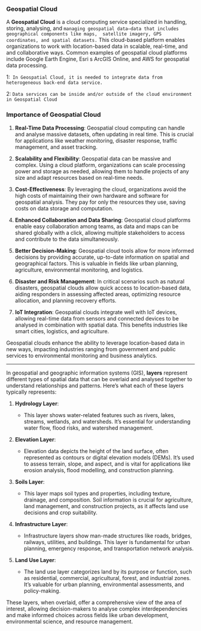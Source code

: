 ### Geospatial Cloud

A **Geospatial Cloud** is a cloud computing service specialized in handling, storing,
 analysing, and `managing geospatial data—data that includes geographical components like maps, 
 satellite imagery, GPS coordinates, and spatial datasets.` This cloud-based platform enables organizations to
  work with location-based data in scalable, real-time, and and collaborative ways. Common examples of geospatial 
  cloud platforms include Google Earth Engine, Esri s ArcGIS Online, and AWS for geospatial data processing.

1:` In Geospatial Cloud, it is needed to integrate data from heterogeneous back-end data service.`

2: `Data services can be inside and/or outside of the cloud environment in Geospatial Cloud`



### Importance of Geospatial Cloud

1. **Real-Time Data Processing**: Geospatial cloud computing can handle and analyse massive datasets, often updating in real time. This is crucial for applications like weather monitoring, disaster response, traffic management, and asset tracking.

2. **Scalability and Flexibility**: Geospatial data can be massive and complex. Using a cloud platform, organizations can scale processing power and storage as needed, allowing them to handle projects of any size and adapt resources based on real-time needs.

3. **Cost-Effectiveness**: By leveraging the cloud, organizations avoid the high costs of maintaining their own hardware and software for geospatial analysis. They pay for only the resources they use, saving costs on data storage and computation.

4. **Enhanced Collaboration and Data Sharing**: Geospatial cloud platforms enable easy collaboration among teams, as data and maps can be shared globally with a click, allowing multiple stakeholders to access and contribute to the data simultaneously.

5. **Better Decision-Making**: Geospatial cloud tools allow for more informed decisions by providing accurate, up-to-date information on spatial and geographical factors. This is valuable in fields like urban planning, agriculture, environmental monitoring, and logistics.

6. **Disaster and Risk Management**: In critical scenarios such as natural disasters, geospatial clouds allow quick access to location-based data, aiding responders in assessing affected areas, optimizing resource allocation, and planning recovery efforts.

7. **IoT Integration**: Geospatial clouds integrate well with IoT devices, allowing real-time data from sensors and connected devices to be analysed in combination with spatial data. This benefits industries like smart cities, logistics, and agriculture. 

Geospatial clouds enhance the ability to leverage location-based data in new ways, impacting industries ranging from government and public services to environmental monitoring and business analytics.




----


In geospatial and geographic information systems (GIS), **layers** represent different types of spatial data that can be overlaid and analysed together to understand relationships and patterns. Here’s what each of these layers typically represents:

1. **Hydrology Layer**:
   - This layer shows water-related features such as rivers, lakes, streams, wetlands, and watersheds. It’s essential for understanding water flow, flood risks, and watershed management.

2. **Elevation Layer**:
   - Elevation data depicts the height of the land surface, often represented as contours or digital elevation models (DEMs). It’s used to assess terrain, slope, and aspect, and is vital for applications like erosion analysis, flood modelling, and construction planning.

3. **Soils Layer**:
   - This layer maps soil types and properties, including texture, drainage, and composition. Soil information is crucial for agriculture, land management, and construction projects, as it affects land use decisions and crop suitability.

4. **Infrastructure Layer**:
   - Infrastructure layers show man-made structures like roads, bridges, railways, utilities, and buildings. This layer is fundamental for urban planning, emergency response, and transportation network analysis.

5. **Land Use Layer**:
   - The land use layer categorizes land by its purpose or function, such as residential, commercial, agricultural, forest, and industrial zones. It’s valuable for urban planning, environmental assessments, and policy-making.

These layers, when overlaid, offer a comprehensive view of the area of interest, allowing decision-makers to analyse complex interdependencies and make informed choices across fields like urban development, environmental science, and resource management.
